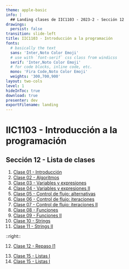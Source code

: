 ```yaml
---
theme: apple-basic
info: |
  ## Landing clases de IIC1103 - 2023-2 - Sección 12
drawings:
  persist: false
transition: slide-left
title: IIC1103 - Introducción a la programación
fonts:
  # basically the text
  sans: 'Inter,Noto Color Emoji'
  # use with `font-serif` css class from windicss
  serif: 'Inter,Noto Color Emoji'
  # for code blocks, inline code, etc.
  mono: 'Fira Code,Noto Color Emoji'
  weights: '300,700,900'
layout: two-cols
level: 1
hideInToc: true
download: true
presenter: dev
exportFilename: landing
---
```


# IIC1103 - Introducción a la programación
## Sección 12 - Lista de clases

1. [Clase 01 - Introducción](/clase_01)
2. [Clase 02 - Algoritmos](/clase_02)
3. [Clase 03 - Variables y expresiones](/clase_03)
4. [Clase 04 - Variables y expresiones II](/clase_04)
5. [Clase 05 - Control de flujo: alternativas](/clase_05)
6. [Clase 06 - Control de flujo: iteraciones](/clase_06)
7. [Clase 07 - Control de flujo: iteraciones II](/clase_07)
8. [Clase 08 - Funciones](/clase_08)
9. [Clase 09 - Funciones II](/clase_09)
10. [Clase 10 - Strings](/clase_10)
11. [Clase 11 - Strings II](/clase_11)

::right::
<!-- markdownlint-disable-next-line -->
12.  [Clase 12 - Repaso I1](/clase_12)
<!-- markdownlint-disable-next-line -->
13.  [Clase 15 - Listas I](/clase_15)
14.  [Clase 15 - Listas I](/clase_16)
